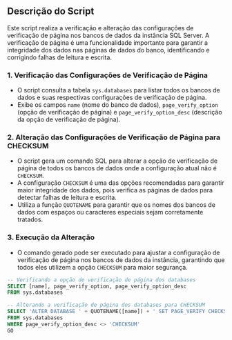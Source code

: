 ## Descrição do Script

Este script realiza a verificação e alteração das configurações de verificação de página nos bancos de dados da instância SQL Server. A verificação de página é uma funcionalidade importante para garantir a integridade dos dados nas páginas de dados do banco, identificando e corrigindo falhas de leitura e escrita.

### 1. **Verificação das Configurações de Verificação de Página**
   - O script consulta a tabela `sys.databases` para listar todos os bancos de dados e suas respectivas configurações de verificação de página.
   - Exibe os campos `name` (nome do banco de dados), `page_verify_option` (opção de verificação de página) e `page_verify_option_desc` (descrição da opção de verificação de página).

### 2. **Alteração das Configurações de Verificação de Página para CHECKSUM**
   - O script gera um comando SQL para alterar a opção de verificação de página de todos os bancos de dados onde a configuração atual não é `CHECKSUM`.
   - A configuração `CHECKSUM` é uma das opções recomendadas para garantir maior integridade dos dados, pois verifica as páginas de dados para detectar falhas de leitura e escrita.
   - Utiliza a função `QUOTENAME` para garantir que os nomes dos bancos de dados com espaços ou caracteres especiais sejam corretamente tratados.

### 3. **Execução da Alteração**
   - O comando gerado pode ser executado para ajustar a configuração de verificação de página nos bancos de dados da instância, garantindo que todos eles utilizem a opção `CHECKSUM` para maior segurança.

```SQL
-- Verificando a opção de verificação de página dos databases
SELECT [name], page_verify_option, page_verify_option_desc
FROM sys.databases
```

```SQL
-- Alterando a verificação de página dos databases para CHECKSUM
SELECT 'ALTER DATABASE ' + QUOTENAME([name]) + ' SET PAGE_VERIFY CHECKSUM WITH NO_WAIT;'
FROM sys.databases
WHERE page_verify_option_desc <> 'CHECKSUM'
GO
```